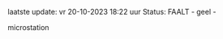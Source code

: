 laatste update: 
vr 20-10-2023 18:22   uur 
Status: FAALT - geel - 
<div class="service Y">microstation</div>